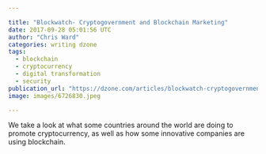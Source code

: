 ```yaml
---

title: "Blockwatch- Cryptogovernment and Blockchain Marketing"
date: 2017-09-28 05:01:56 UTC
author: "Chris Ward"
categories: writing dzone
tags:
  - blockchain
  - cryptocurrency
  - digital transformation
  - security
publication_url: "https://dzone.com/articles/blockwatch-cryptogovernment-and-blockchain-marketi"
image: images/6726830.jpeg

---
```

We take a look at what some countries around the world are doing to promote cryptocurrency, as well as how some innovative companies are using blockchain.

